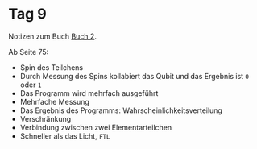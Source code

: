 # Tag 9

Notizen zum Buch [Buch 2](../Buch2.md).

Ab Seite 75:
* Spin des Teilchens
* Durch Messung des Spins kollabiert das Qubit und das Ergebnis ist `0` oder `1`
* Das Programm wird mehrfach ausgeführt
* Mehrfache Messung
* Das Ergebnis des Programms: Wahrscheinlichkeitsverteilung
* Verschränkung
* Verbindung zwischen zwei Elementarteilchen
* Schneller als das Licht, `FTL`
